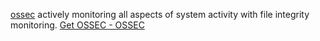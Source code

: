 
[ossec](https://www.ossec.net/)
actively monitoring all aspects of system activity with file integrity monitoring.
[Get OSSEC - OSSEC](https://www.ossec.net/ossec-downloads)
